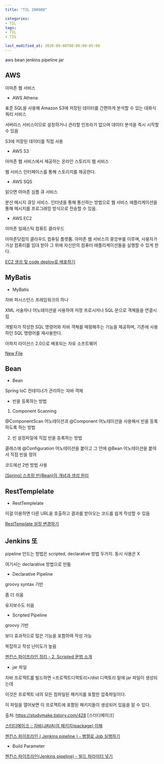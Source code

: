 ```yaml
---
title: "TIL 200908"

categories:
- TIL
tags:
- TIL
- TIS

last_modified_at: 2020-09-08T08:06:00-05:00
---
```

aws bean jenkins pipeline jar

## AWS

아마존 웹 서비스

* AWS Athena

표준 SQL을 사용해 Amazon S3에 저장된 데이터를 간편하게 분석할 수 있는 대화식 쿼리 서비스

서버리스 서비스이므로 설정하거나 관리할 인프라가 없으며 데이터 분석을 즉시 시작할 수 있음

S3에 저장된 데이터를 직접 사용

* AWS S3

아마존 웹 서비스에서 제공하는 온라인 스토리지 웹 서비스

웹 서비스 인터페이스를 통해 스토리지를 제공한다. 

* AWS SQS

읽으면 아마존 심플 큐 서비스

분산 메시지 큐잉 서비스. 인터넷을 통해 통신하는 방법으로 웹 서비스 애플리케이션을 통해 메시지를 프로그래밍 방식으로 전송할 수 있음.

* AWS EC2

아마존 일래스틱 컴퓨트 클라우드

아마존닷컴의 클라우드 컴퓨팅 플랫폼. 아마존 웹 서비스의 중앙부를 이루며, 사용자가 가상 컴퓨터를 임대 받아 그 위에 자신만의 컴퓨터 애플리케이션들을 실행할 수 있게 한다.

[EC2 생성 및 code deploy로 배포하기](https://velog.io/@naljajm/EC2-%EC%83%9D%EC%84%B1-%EB%B0%8F-code-deploy%EB%A1%9C-%EB%B0%B0%ED%8F%AC%ED%95%98%EA%B8%B0)


## MyBatis

* MyBatis

자바 퍼시스턴스 프레임워크의 하나

XML 서술자나 어노테이션을 사용하여 저장 프로시저나 SQL 문으로 객체들을 연결시킴

개발자가 작성한 SQL 명령어와 자바 객체를 매핑해주는 기능을 제공하며, 기존에 사용하던 SQL 명령어를 재사용한다.

아파치 라이선스 2.0으로 배포되는 자유 소프트웨어

[New File](https://github.com/0au-chu/0au-chu.github.io/new/master/_posts)


## Bean

* Bean

Spring IoC 컨테이너가 관리하는 자바 객체

* 빈을 등록하는 방법

1. Component Scanning

@ComponentScan 어노테이션과 @Component 어노테이션을 사용해서 빈을 등록하도록 하는 방법

2. 빈 설정파일에 직접 빈을 등록하는 방법

클래스에 @Configuration 어노테이션을 붙이고  그 안에 @Bean 어노테이션을 붙여서 직접 빈을 정의

코드에선 2번 방법 사용

[[Spring] 스프링 빈(Bean)의 개념과 생성 원리](https://atoz-develop.tistory.com/entry/Spring-%EC%8A%A4%ED%94%84%EB%A7%81-%EB%B9%88Bean%EC%9D%98-%EA%B0%9C%EB%85%90%EA%B3%BC-%EC%83%9D%EC%84%B1-%EC%9B%90%EB%A6%AC)


## RestTemplelate 

* RestTemplelate 

이걸 이용하면 다른 URL을 호출하고 결과를 받아오는 코드를 쉽게 작성할 수 있음

[RestTemplate 설정 변경하기](https://zepinos.tistory.com/34)



## Jenkins 또

pipeline 만드는 방법은 scripted, declarative 방법 두가지. 동시 사용은 X

여기서는 declarative 방법으로 만듦

* Declarative Pipeline 

groovy syntax 기반

좀 더 쉬움

유지보수도 쉬움

* Scripted Pipeline

groovy 기반

보다 효과적으로 많은 기능을 포함하여 작성 가능

복잡하고 작성 난이도가 높음

[젠킨스 파이프라인 정리 - 2. Scripted 문법 소개](https://jojoldu.tistory.com/356)

* jar 파일

자바 프로젝트를 빌드하면 <프로젝트디렉토리>/dist 디렉토리 밑에 jar 파일이 생성되는데

이것은 프로젝트 내의 모든 컴파일된 패키지를 포함한 압축파일이다. 

이 파일을 열어보면 이 프로젝트에 포함된 패키지들이 생성되어 있음을 알 수 있다. 

출처: https://studymake.tistory.com/428 [스터디메이크]

[스터디메이크 :: 자바(JAVA)의 패키지(package) 이해](https://studymake.tistory.com/428)

[젠킨스 파이프라인 ( Jenkins pipeline ) - 병렬로 Job 실행하기](https://bob-full.tistory.com/10)

* Build Parameter

[젠킨스 파이프라인(Jenkins pipeline) - 빌드 파라미터 넣기](https://bob-full.tistory.com/11)
